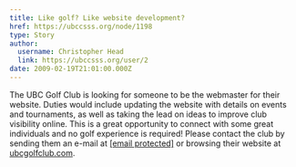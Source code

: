 ```yaml
---
title: Like golf? Like website development? 
href: https://ubccsss.org/node/1198
type: Story
author:
  username: Christopher Head
  link: https://ubccsss.org/user/2
date: 2009-02-19T21:01:00.000Z
---
```


<div class="field field-name-body field-type-text-with-summary field-label-hidden"><div class="field-items"><div class="field-item even"><p>The UBC Golf Club is looking for someone to be the webmaster for their website. Duties would include updating the website with details on events and tournaments, as well as taking the lead on ideas to improve club visibility online. This is a great opportunity to connect with some great individuals and no golf experience is required! Please contact the club by sending them an e-mail at <a href="/cdn-cgi/l/email-protection#6c09010d05002c190e0f0b03000a0f00190e420f0301"><span class="__cf_email__" data-cfemail="6c09010d05002c190e0f0b03000a0f00190e420f0301">[email&#xA0;protected]</span></a> or browsing their website at <a href="http://ubcgolfclub.com">ubcgolfclub.com</a>.</p>
</div></div></div>    <footer>
          </footer>